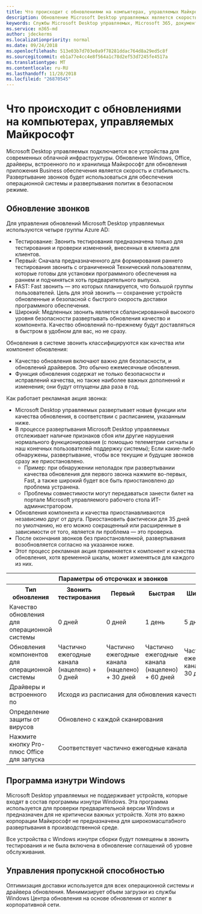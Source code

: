 ```yaml
---
title: Что происходит с обновлениями на компьютерах, управляемых Майкрософт
description: Обновление Microsoft Desktop управляемых является скорость и стабильность.
keywords: Службы Microsoft Desktop управляемых, Microsoft 365, документация
ms.service: m365-md
author: jdeckerms
ms.localizationpriority: normal
ms.date: 09/24/2018
ms.openlocfilehash: 513e03b7d703e0a9f78281ddac764d8a29ed5c8f
ms.sourcegitcommit: eb1a77e4cc4e8f564a1c78d2ef53d7245fe4517a
ms.translationtype: MT
ms.contentlocale: ru-RU
ms.lasthandoff: 11/28/2018
ms.locfileid: "26870545"
---
```

# <a name="how-updates-are-handled-in-microsoft-managed-desktop"></a>Что происходит с обновлениями на компьютерах, управляемых Майкрософт


<!--This topic is the target for a "Learn more" link in the Admin Portal (aka.ms/update-rings); do not delete.-->

<!--Update management -->

Microsoft Desktop управляемых подключается все устройства для современных облачной инфраструктуры. Обновление Windows, Office, драйверы, встроенного по и хранилища Майкрософт для обновления приложения Business обеспечения является скорость и стабильность. Развертывание звонков будет использоваться для обеспечения операционной системы и развертывания политик в безопасном режиме. 

## <a name="update-rings"></a>Обновление звонков

Для управления обновлений Microsoft Desktop управляемых используются четыре группы Azure AD:

- Тестирование: Звонить тестирования предназначена только для тестирования и проверки изменений, внесенных в клиента для клиентов.  
- Первый: Сначала предназначенного для формирования раннего тестирования звонить с ограниченной Технический пользователям, которые готовы для установки программного обеспечения на раннем и подчиняться хоть предварительного выпуска.
- FAST: Fast звонить — это которых планируется, что большой группы пользователей.  Цель для этой звонить — сохранение устройств обновленные и безопасной с быстрого скорость доставки программного обеспечения.  
- Широкий: Медленных звонить является сбалансированной высокого уровня безопасности развертывать обновления качество и компонента.  Качество обновлений по-прежнему будут доставляться в быстром в удобном для вас, но не сразу. 

Обновления в системе звонить классифицируются как качества или компонент обновления:
- Качество обновления включают важно для безопасности, и обновлений драйверов.  Это обычно ежемесячные обновления. 
- Функция обновления содержат не только безопасности и исправлений качества, но также наиболее важных дополнений и изменения; они будут отпущены два раза в год. 

Как работает рекламная акция звонка:
- Microsoft Desktop управляемых развертывает новые функции или качества обновления, в соответствии с расписанием, указанным ниже.
- В процессе развертывания Microsoft Desktop управляемых отслеживает наличие признаков сбоя или другие нарушения нормального функционирования (с помощью телеметрии сигналы и наш конечных пользователей поддержку системы); Если какие-либо обнаружены, развертывание, чтобы все текущие и будущие звонков сразу же приостановлено.
    - Пример: при обнаружении неполадок при развертывании качества обновления для первого звонка нажмите во-первых, Fast, а также широкий будет все быть приостановлено до проблема устранена.
    - Проблемы совместимости могут передаваться занести билет на портале Microsoft управляемого рабочего стола ИТ-администратором.
- Обновления компонента и качества приостанавливаются независимо друг от друга.  Приостановить фактически для 35 дней по умолчанию, но его можно сокращенный или расширенные в зависимости от того, является ли проблема — это проверка.
- После окончания звонков без приостановленной, развертывания возобновляется согласно на указанное ниже.
- Этот процесс рекламная акция применяется к компонент и качества обновления, хотя временной шкалы, может изменяться для каждого из них.

<table>
<tr><th colspan="5">Параметры об отсрочках и звонков</th></tr>
<tr><th>Тип обновления</th><th>Звонить тестирования</th><th>Первый</th><th>Быстрая</th><th>Широкий</th></tr>
<tr><td>Качество обновления для операционной системы</td><td>0 дней</td><td>0 дней</td><td>1 день</td><td>5 дн.</td></tr>
<tr><td>Обновления компонентов для операционной системы</td><td>Частично ежегодные канала (нацелено) + 0 дней</td><td>Частично ежегодные канала (нацелено) + 30 дней</td><td>Частично ежегодные канала (нацелено) + 60 дней</td><td>Частично ежегодные канала + 30 дней</td></tr>
<tr><td>Драйверы и встроенного по</td><td colspan="4">Исходя из расписания для обновления качества</td></tr>
<tr><td>Определение защиты от вирусов</td><td colspan="4">Обновлено с каждой сканирования</td></tr>
<tr><td>Нажмите кнопку Pro-плюс Office для запуска</td><td colspan="4">Соответствует частично ежегодные канала</td></tr>
</table>


## <a name="windows-insider-program"></a>Программа изнутри Windows

Microsoft Desktop управляемых не поддерживает устройств, которые входят в состав программы изнутри Windows. Эта программа используется для проверки предварительной версии Windows и предназначен для не критически важных устройств. Хотя это важно корпорации Майкрософт не предназначена для широкомасштабного развертывания в производственной среде. 

Все устройства с Windows изнутри сборки будут помещены в звонить тестирования и не была включена в обновление соглашений об уровне обслуживания.

## <a name="bandwidth-management"></a>Управления пропускной способностью

Оптимизация доставки используется для всех операционной системы и драйвера обновления. Минимизирует объем загрузки из службы Windows Центра обновления на основе обновления от коллег в корпоративной сети.



